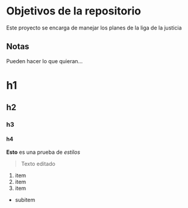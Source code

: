 # Objetivos de la repositorio

Este proyecto se encarga de manejar los planes de la liga de la justicia


## Notas
Pueden hacer lo que quieran...

# h1
## h2
### h3
#### h4

**Esto** es una prueba de *estilos*
> Texto editado

1. item
2. item
3. item
  * subitem
